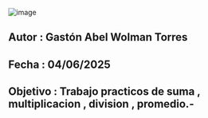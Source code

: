 ![image](https://github.com/user-attachments/assets/bb52ab84-8660-41a2-b15c-374b401d5f2c)


## Autor : Gastón Abel Wolman Torres 
## Fecha : 04/06/2025
## Objetivo : Trabajo practicos de suma , multiplicacion , division , promedio.-
